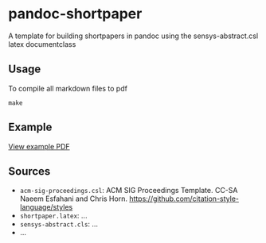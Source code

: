 # pandoc-shortpaper

A template for building shortpapers in pandoc using the sensys-abstract.csl latex documentclass

## Usage

To compile all markdown files to pdf

    make

## Example

[View example PDF](http://spanners.github.io/pandoc-shortpaper/example.pdf)

## Sources

* `acm-sig-proceedings.csl`: ACM SIG Proceedings Template.
  CC-SA Naeem Esfahani and Chris Horn.
  <https://github.com/citation-style-language/styles>
* `shortpaper.latex`: ...
* `sensys-abstract.cls`: ...
* ...

